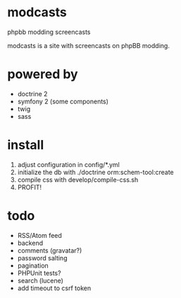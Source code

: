 # modcasts

phpbb modding screencasts

modcasts is a site with screencasts on phpBB modding.

# powered by

* doctrine 2
* symfony 2 (some components)
* twig
* sass

# install

1. adjust configuration in config/*.yml
2. initialize the db with ./doctrine orm:schem-tool:create
3. compile css with develop/compile-css.sh
4. PROFIT!

# todo

* RSS/Atom feed
* backend
* comments (gravatar?)
* password salting
* pagination
* PHPUnit tests?
* search (lucene)
* add timeout to csrf token
